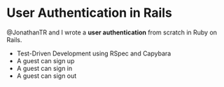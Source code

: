 User Authentication in Rails
============================
@JonathanTR and I wrote a **user authentication** from scratch in Ruby on Rails.

* Test-Driven Development using RSpec and Capybara
* A guest can sign up
* A guest can sign in
* A guest can sign out
